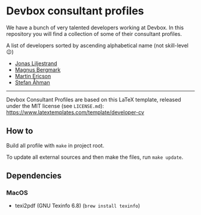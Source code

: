 # Devbox consultant profiles

We have a bunch of very talented developers working at Devbox. In this repository you will find a collection of some of their consultant profiles.

A list of developers sorted by ascending alphabetical name (not skill-level 😉)

* [Jonas Liljestrand](jonas/Devbox_JonasLiljestrand_profile.pdf)
* [Magnus Bergmark](mange/Devbox_MagnusBergmark_profile.pdf)
* [Martin Ericson](martin/Devbox_MartinEricson_profile.pdf)
* [Stefan Åhman](stefan/Devbox_StefanAhman_profile.pdf)

---

Devbox Consultant Profiles are based on this LaTeX template, released under the MIT license (see
`LICENSE.md`): https://www.latextemplates.com/template/developer-cv

## How to

Build all profile with `make` in project root.

To update all external sources and then make the files, run `make update`.

## Dependencies

### MacOS

* texi2pdf (GNU Texinfo 6.8) (`brew install texinfo`)
